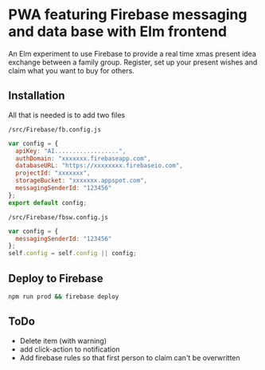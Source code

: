 # PWA featuring Firebase messaging and data base with Elm frontend

An Elm experiment to use Firebase to provide a real time xmas present idea exchange between a family group. Register, set up your present wishes and claim what you want to buy for others.

## Installation

All that is needed is to add two files

`/src/Firebase/fb.config.js`

```js
var config = {
  apiKey: "AI..................",
  authDomain: "xxxxxxx.firebaseapp.com",
  databaseURL: "https://xxxxxxxx.firebaseio.com",
  projectId: "xxxxxxx",
  storageBucket: "xxxxxxx.appspot.com",
  messagingSenderId: "123456"
};
export default config;
```

`/src/Firebase/fbsw.config.js`

```js
var config = {
  messagingSenderId: "123456"
};
self.config = self.config || config;
```

## Deploy to Firebase

```sh
npm run prod && firebase deploy
```

## ToDo

 * Delete item (with warning)
 * add click-action to notification
 * Add firebase rules so that first person to claim can't be overwritten
